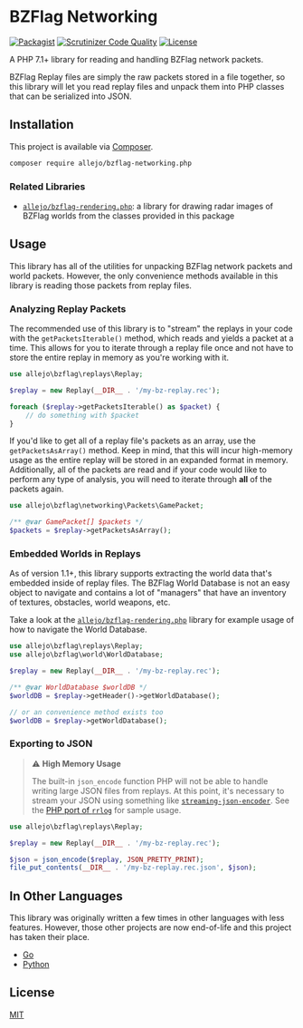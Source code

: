 # BZFlag Networking

[![Packagist](https://img.shields.io/packagist/v/allejo/bzflag-networking.php.svg)](https://packagist.org/packages/allejo/bzflag-networking.php)
[![Scrutinizer Code Quality](https://scrutinizer-ci.com/g/allejo/bzflag-networking.php/badges/quality-score.png?b=master)](https://scrutinizer-ci.com/g/allejo/bzflag-networking.php/?branch=master)
[![License](https://img.shields.io/github/license/allejo/bzflag-networking.php.svg)](https://github.com/allejo/bzflag-networking.php/blob/master/LICENSE.md)

A PHP 7.1+ library for reading and handling BZFlag network packets.

BZFlag Replay files are simply the raw packets stored in a file together, so this library will let you read replay files and unpack them into PHP classes that can be serialized into JSON.

## Installation

This project is available via [Composer](https://getcomposer.org).

```bash
composer require allejo/bzflag-networking.php
```

### Related Libraries

- [`allejo/bzflag-rendering.php`](https://github.com/allejo/bzflag-rendering.php): a library for drawing radar images of BZFlag worlds from the classes provided in this package

## Usage

This library has all of the utilities for unpacking BZFlag network packets and world packets. However, the only convenience methods available in this library is reading those packets from replay files.

### Analyzing Replay Packets

The recommended use of this library is to "stream" the replays in your code with the `getPacketsIterable()` method, which reads and yields a packet at a time. This allows for you to iterate through a replay file once and not have to store the entire replay in memory as you're working with it.

```php
use allejo\bzflag\replays\Replay;

$replay = new Replay(__DIR__ . '/my-bz-replay.rec');

foreach ($replay->getPacketsIterable() as $packet) {
    // do something with $packet
}
```

If you'd like to get all of a replay file's packets as an array, use the `getPacketsAsArray()` method. Keep in mind, that this will incur high-memory usage as the entire replay will be stored in an expanded format in memory. Additionally, all of the packets are read and if your code would like to perform any type of analysis, you will need to iterate through **all** of the packets again.

```php
use allejo\bzflag\networking\Packets\GamePacket;

/** @var GamePacket[] $packets */
$packets = $replay->getPacketsAsArray();
```

### Embedded Worlds in Replays

As of version 1.1+, this library supports extracting the world data that's embedded inside of replay files. The BZFlag World Database is not an easy object to navigate and contains a lot of "managers" that have an inventory of textures, obstacles, world weapons, etc.

Take a look at the [`allejo/bzflag-rendering.php`](https://github.com/allejo/bzflag-rendering.php) library for example usage of how to navigate the World Database.

```php
use allejo\bzflag\replays\Replay;
use allejo\bzflag\world\WorldDatabase;

$replay = new Replay(__DIR__ . '/my-bz-replay.rec');

/** @var WorldDatabase $worldDB */
$worldDB = $replay->getHeader()->getWorldDatabase();

// or an convenience method exists too
$worldDB = $replay->getWorldDatabase();
```

### Exporting to JSON

> :warning: **High Memory Usage**
>
> The built-in `json_encode` function PHP will not be able to handle writing large JSON files from replays. At this point, it's necessary to stream your JSON using something like [`streaming-json-encoder`](https://github.com/violet-php/streaming-json-encoder). See the [PHP port of `rrlog`](https://github.com/allejo/rrlog/blob/master/src/allejo/rrlog/Writer/JsonWriter.php) for sample usage.

```php
use allejo\bzflag\replays\Replay;

$replay = new Replay(__DIR__ . '/my-bz-replay.rec');

$json = json_encode($replay, JSON_PRETTY_PRINT);
file_put_contents(__DIR__ . '/my-bz-replay.rec.json', $json);
```

## In Other Languages

This library was originally written a few times in other languages with less features. However, those other projects are now end-of-life and this project has taken their place.

- [Go](https://github.com/allejo/bzflag-networking.go)
- [Python](https://github.com/allejo/bzflag-networking.py)

## License

[MIT](./LICENSE.md)
